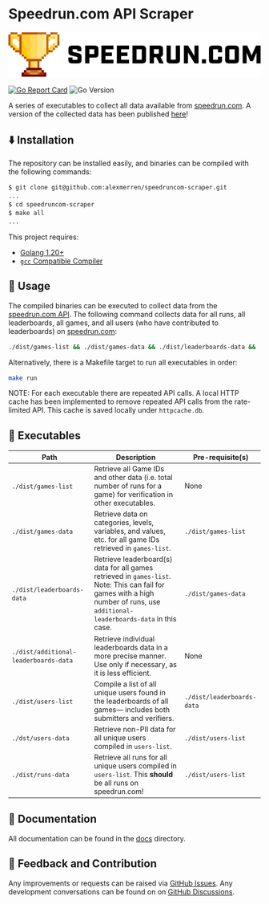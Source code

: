 # Speedrun.com API Scraper

<p align="center">
  <img src="docs/speedrun_com_logo.png" />
</p>

[![Go Report Card](https://goreportcard.com/badge/github.com/alexmerren/speedruncom-scraper)](https://goreportcard.com/report/github.com/alexmerren/speedruncom-scraper)
![Go Version](https://img.shields.io/badge/go%20version-%3E=1.23-61CFDD.svg?style=flat-square)

A series of executables to collect all data available from [speedrun.com](https://www.speedrun.com). A version of the collected data has been published [here](https://www.kaggle.com/datasets/alexmerren1/speedrun-com-data)!

## ⬇️  Installation


The repository can be installed easily, and binaries can be compiled with the following commands:

```bash
$ git clone git@github.com:alexmerren/speedruncom-scraper.git
...
$ cd speedruncom-scraper
$ make all
...
```

This project requires:

 * [Golang 1.20+](https://go.dev/dl/)
 * [`gcc` Compatible Compiler](https://gcc.gnu.org)

## 🚀 Usage

The compiled binaries can be executed to collect data from the [speedrun.com API](https://github.com/speedruncomorg/api). The following command collects data for all runs, all leaderboards, all games, and all users (who have contributed to leaderboards) on [speedrun.com](https://www.speedrun.com):

```bash
./dist/games-list && ./dist/games-data && ./dist/leaderboards-data && ./dist/users-list && ./dist/users-data && ./dist/runs-data
```

Alternatively, there is a Makefile target to run all executables in order:

```bash
make run
```

NOTE: For each executable there are repeated API calls. A local HTTP cache has been implemented to remove repeated API calls from the rate-limited API. This cache is saved locally under `httpcache.db`.

## 🏃 Executables

| Path                                  | Description                                                                                                        | Pre-requisite(s)           |
|---------------------------------------|--------------------------------------------------------------------------------------------------------------------|----------------------------|
| `./dist/games-list`                   | Retrieve all Game IDs and other data (i.e. total number of runs for a game) for verification in other executables. | None                       |
| `./dist/games-data`                   | Retrieve data on categories, levels, variables, and values, etc. for all game IDs retrieved in `games-list`.       | `./dist/games-list`        |
| `./dist/leaderboards-data`            | Retrieve leaderboard(s) data for all games retrieved in `games-list`. Note: This can fail for games with a high number of runs, use `additional-leaderboards-data` in this case. | `./dist/games-data` |
| `./dist/additional-leaderboards-data` | Retrieve individual leaderboards data in a more precise manner. Use only if necessary, as it is less efficient.    | None                       |
| `./dist/users-list`                   | Compile a list of all unique users found in the leaderboards of all games— includes both submitters and verifiers. | `./dist/leaderboards-data` |
| `./dst/users-data`                    | Retrieve non-PII data for all unique users compiled in `users-list`.                                               | `./dist/users-list`        |
| `./dist/runs-data`                    | Retrieve all runs for all unique users compiled in `users-list`. This **should** be all runs on speedrun.com!      | `./dist/users-list`        |

## 📝 Documentation

All documentation can be found in the [docs](./docs/) directory.

## 💭 Feedback and Contribution

Any improvements or requests can be raised via [GitHub Issues](https://github.com/alexmerren/speedruncom-scraper/issues). Any development conversations can be found on on [GitHub Discussions](https://github.com/alexmerren/speedruncom-scraper/discussions).
